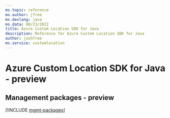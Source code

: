 ```yaml
---
ms.topic: reference
ms.author: jfree
ms.devlang: java
ms.data: 08/23/2022
title: Azure Custom Location SDK for Java
description: Reference for Azure Custom Location SDK for Java
author: joshfree
ms.service: customlocation
---
```

# Azure Custom Location SDK for Java - preview

## Management packages - preview
[!INCLUDE [mgmt-packages](custom-location-mgmt-index.md)]